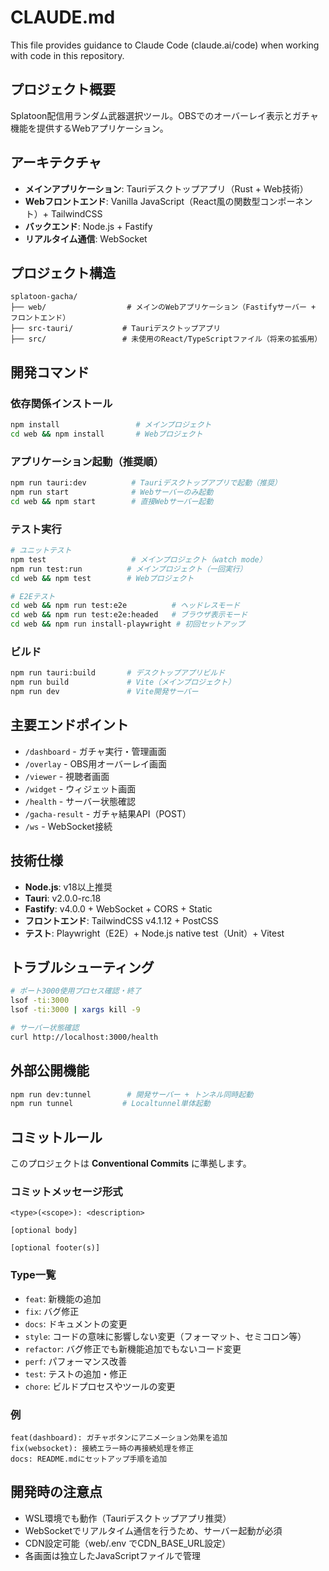 # CLAUDE.md

This file provides guidance to Claude Code (claude.ai/code) when working with code in this repository.

## プロジェクト概要
Splatoon配信用ランダム武器選択ツール。OBSでのオーバーレイ表示とガチャ機能を提供するWebアプリケーション。

## アーキテクチャ
- **メインアプリケーション**: Tauriデスクトップアプリ（Rust + Web技術）
- **Webフロントエンド**: Vanilla JavaScript（React風の関数型コンポーネント）+ TailwindCSS
- **バックエンド**: Node.js + Fastify
- **リアルタイム通信**: WebSocket

## プロジェクト構造
```
splatoon-gacha/
├── web/                  # メインのWebアプリケーション（Fastifyサーバー + フロントエンド）
├── src-tauri/           # Tauriデスクトップアプリ
├── src/                 # 未使用のReact/TypeScriptファイル（将来の拡張用）
```

## 開発コマンド

### 依存関係インストール
```bash
npm install                 # メインプロジェクト
cd web && npm install       # Webプロジェクト
```

### アプリケーション起動（推奨順）
```bash
npm run tauri:dev          # Tauriデスクトップアプリで起動（推奨）
npm run start              # Webサーバーのみ起動
cd web && npm start        # 直接Webサーバー起動
```

### テスト実行
```bash
# ユニットテスト
npm test                   # メインプロジェクト（watch mode）
npm run test:run          # メインプロジェクト（一回実行）
cd web && npm test        # Webプロジェクト

# E2Eテスト
cd web && npm run test:e2e          # ヘッドレスモード
cd web && npm run test:e2e:headed   # ブラウザ表示モード
cd web && npm run install-playwright # 初回セットアップ
```

### ビルド
```bash
npm run tauri:build       # デスクトップアプリビルド
npm run build             # Vite（メインプロジェクト）
npm run dev               # Vite開発サーバー
```

## 主要エンドポイント
- `/dashboard` - ガチャ実行・管理画面
- `/overlay` - OBS用オーバーレイ画面
- `/viewer` - 視聴者画面
- `/widget` - ウィジェット画面
- `/health` - サーバー状態確認
- `/gacha-result` - ガチャ結果API（POST）
- `/ws` - WebSocket接続

## 技術仕様
- **Node.js**: v18以上推奨
- **Tauri**: v2.0.0-rc.18
- **Fastify**: v4.0.0 + WebSocket + CORS + Static
- **フロントエンド**: TailwindCSS v4.1.12 + PostCSS
- **テスト**: Playwright（E2E）+ Node.js native test（Unit）+ Vitest

## トラブルシューティング
```bash
# ポート3000使用プロセス確認・終了
lsof -ti:3000
lsof -ti:3000 | xargs kill -9

# サーバー状態確認
curl http://localhost:3000/health
```

## 外部公開機能
```bash
npm run dev:tunnel        # 開発サーバー + トンネル同時起動
npm run tunnel           # Localtunnel単体起動
```

## コミットルール
このプロジェクトは **Conventional Commits** に準拠します。

### コミットメッセージ形式
```
<type>(<scope>): <description>

[optional body]

[optional footer(s)]
```

### Type一覧
- `feat`: 新機能の追加
- `fix`: バグ修正
- `docs`: ドキュメントの変更
- `style`: コードの意味に影響しない変更（フォーマット、セミコロン等）
- `refactor`: バグ修正でも新機能追加でもないコード変更
- `perf`: パフォーマンス改善
- `test`: テストの追加・修正
- `chore`: ビルドプロセスやツールの変更

### 例
```
feat(dashboard): ガチャボタンにアニメーション効果を追加
fix(websocket): 接続エラー時の再接続処理を修正
docs: README.mdにセットアップ手順を追加
```

## 開発時の注意点
- WSL環境でも動作（Tauriデスクトップアプリ推奨）
- WebSocketでリアルタイム通信を行うため、サーバー起動が必須
- CDN設定可能（web/.env でCDN_BASE_URL設定）
- 各画面は独立したJavaScriptファイルで管理